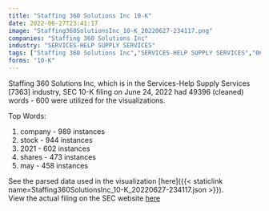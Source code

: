 ```yaml
---
title: "Staffing 360 Solutions Inc 10-K"
date: 2022-06-27T23:41:17
image: "Staffing360SolutionsInc_10-K_20220627-234117.png"
companies: "Staffing 360 Solutions Inc"
industry: "SERVICES-HELP SUPPLY SERVICES"
tags: ["Staffing 360 Solutions Inc","SERVICES-HELP SUPPLY SERVICES","06-24-2022","10-K"]
forms: "10-K"
---
```

Staffing 360 Solutions Inc, which is in the Services-Help Supply Services [7363] industry, SEC 10-K filing on June 24, 2022 had 49396 (cleaned) words - 600 were utilized for the visualizations.

Top Words:
1. company - 989 instances
2. stock - 944 instances
3. 2021 - 602 instances
4. shares - 473 instances
5. may - 458 instances


See the parsed data used in the visualization [here]({{< staticlink name=Staffing360SolutionsInc_10-K_20220627-234117.json >}}).  
View the actual filing on the SEC website [here](https://www.sec.gov/Archives/edgar/data/1499717/0001493152-22-017735.txt)